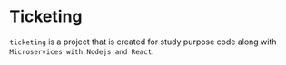 # Ticketing

`ticketing` is a project that is created for study purpose code along with `Microservices with Nodejs and React`.